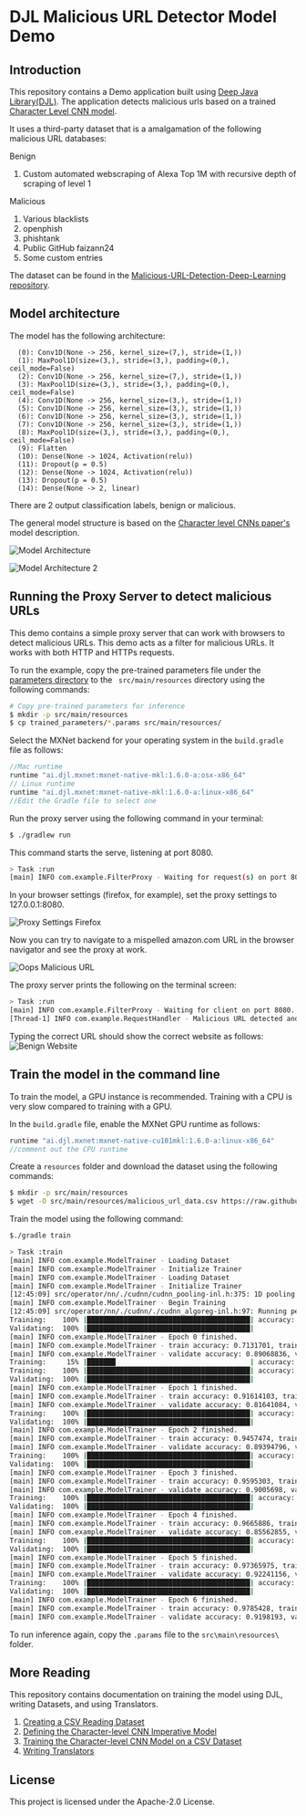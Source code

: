 # DJL Malicious URL Detector Model Demo

## Introduction

This repository contains a Demo application built using [Deep Java Library(DJL)](https://github.com/awslabs/djl). The application detects malicious urls based on a trained [Character Level CNN model](https://arxiv.org/abs/1509.01626).

It uses a third-party dataset that is a amalgamation of the following malicious URL databases:

Benign

1. Custom automated webscraping of Alexa Top 1M with recursive depth of scraping of level 1

Malicious

1. Various blacklists
2. openphish
3. phishtank
4. Public GitHub faizann24
5. Some custom entries

The dataset can be found in the [Malicious-URL-Detection-Deep-Learning repository](https://github.com/incertum/cyber-matrix-ai/tree/master/Malicious-URL-Detection-Deep-Learning).

## Model architecture

The model has the following architecture:

```
  (0): Conv1D(None -> 256, kernel_size=(7,), stride=(1,))
  (1): MaxPool1D(size=(3,), stride=(3,), padding=(0,), ceil_mode=False)
  (2): Conv1D(None -> 256, kernel_size=(7,), stride=(1,))
  (3): MaxPool1D(size=(3,), stride=(3,), padding=(0,), ceil_mode=False)
  (4): Conv1D(None -> 256, kernel_size=(3,), stride=(1,))
  (5): Conv1D(None -> 256, kernel_size=(3,), stride=(1,))
  (6): Conv1D(None -> 256, kernel_size=(3,), stride=(1,))
  (7): Conv1D(None -> 256, kernel_size=(3,), stride=(1,))
  (8): MaxPool1D(size=(3,), stride=(3,), padding=(0,), ceil_mode=False)
  (9): Flatten
  (10): Dense(None -> 1024, Activation(relu))
  (11): Dropout(p = 0.5)
  (12): Dense(None -> 1024, Activation(relu))
  (13): Dropout(p = 0.5)
  (14): Dense(None -> 2, linear)

```
There are 2 output classification labels, benign or malicious.

The general model structure is based on the [Character level CNNs paper's](https://arxiv.org/abs/1509.01626) model description.

![Model Architecture](docs/convolutional_layers.png) 

![Model Architecture 2](docs/dense_layer.png)

## Running the Proxy Server to detect malicious URLs

This demo contains a simple proxy server that can work with browsers to detect malicious URLs. This demo acts as a filter for malicious URLs. It works with both HTTP and HTTPs requests.

To run the example, copy the pre-trained parameters file under the [parameters directory](trained_parameters) to the ``` src/main/resources``` directory using the following commands:

```bash
# Copy pre-trained parameters for inference
$ mkdir -p src/main/resources
$ cp trained_parameters/*.params src/main/resources/
```

Select the MXNet backend for your operating system in the ```build.gradle``` file as follows:

```groovy
//Mac runtime
runtime "ai.djl.mxnet:mxnet-native-mkl:1.6.0-a:osx-x86_64"
// Linux runtime
runtime "ai.djl.mxnet:mxnet-native-mkl:1.6.0-a:linux-x86_64"
//Edit the Gradle file to select one
```

Run the proxy server using the following command in your terminal:

```bash
$ ./gradlew run
```
This command starts the serve, listening at port 8080.
```bash
> Task :run
[main] INFO com.example.FilterProxy - Waiting for request(s) on port 8080
```
In your browser settings (firefox, for example), set the proxy settings to 127.0.0.1:8080.

![Proxy Settings Firefox](docs/proxy_firefox.png)

Now you can try to navigate to a mispelled amazon.com URL in the browser navigator and see the proxy at work.

![Oops Malicious URL](docs/wrong_url_firefox.png)

The proxy server prints the following on the terminal screen:
```bash
> Task :run
[main] INFO com.example.FilterProxy - Waiting for client on port 8080..
[Thread-1] INFO com.example.RequestHandler - Malicious URL detected and blocked http://amazom.com/
```

Typing the correct URL should show the correct website as follows:
![Benign Website](docs/correct_firefox.png)    

## Train the model in the command line

To train the model, a GPU instance is recommended. Training with a CPU is very slow compared to training with a GPU.

In the ```build.gradle``` file, enable the MXNet GPU runtime as follows:

```groovy
runtime "ai.djl.mxnet:mxnet-native-cu101mkl:1.6.0-a:linux-x86_64"
//comment out the CPU runtime
```
Create a ```resources``` folder and download the dataset using the following commands:
```bash
$ mkdir -p src/main/resources
$ wget -O src/main/resources/malicious_url_data.csv https://raw.githubusercontent.com/incertum/cyber-matrix-ai/master/Malicious-URL-Detection-Deep-Learning/data/url_data_mega_deep_learning.csv
```

Train the model using the following command:

```bash
$./gradle train

> Task :train
[main] INFO com.example.ModelTrainer - Loading Dataset
[main] INFO com.example.ModelTrainer - Initialize Trainer
[main] INFO com.example.ModelTrainer - Loading Dataset
[main] INFO com.example.ModelTrainer - Initialize Trainer
[12:45:09] src/operator/nn/./cudnn/cudnn_pooling-inl.h:375: 1D pooling is not supported by cudnn, MXNet 1D pooling is applied.
[main] INFO com.example.ModelTrainer - Begin Training
[12:45:09] src/operator/nn/./cudnn/./cudnn_algoreg-inl.h:97: Running performance tests to find the best convolution algorithm, this can take a while... (set the environment variable MXNET_CUDNN_AUTOTUNE_DEFAULT to 0 to disable)
Training:    100% |████████████████████████████████████████| accuracy: 0.71 loss: 0.54 speed: 323.74 urls/sec
Validating:  100% |████████████████████████████████████████|
[main] INFO com.example.ModelTrainer - Epoch 0 finished.
[main] INFO com.example.ModelTrainer - train accuracy: 0.7131701, train loss: 0.5386256
[main] INFO com.example.ModelTrainer - validate accuracy: 0.89068836, validate loss: 0.30017522
Training:     15% |███████                                 | accuracy: 0.90 loss: 0.26 speed: 383.75 urls/sec
Training:    100% |████████████████████████████████████████| accuracy: 0.92 loss: 0.21 speed: 336.71 urls/sec
Validating:  100% |████████████████████████████████████████|
[main] INFO com.example.ModelTrainer - Epoch 1 finished.
[main] INFO com.example.ModelTrainer - train accuracy: 0.91614103, train loss: 0.21319388
[main] INFO com.example.ModelTrainer - validate accuracy: 0.81641084, validate loss: 0.43587697
Training:    100% |████████████████████████████████████████| accuracy: 0.95 loss: 0.14 speed: 340.42 urls/sec
Validating:  100% |████████████████████████████████████████|
[main] INFO com.example.ModelTrainer - Epoch 2 finished.
[main] INFO com.example.ModelTrainer - train accuracy: 0.9457474, train loss: 0.14361516
[main] INFO com.example.ModelTrainer - validate accuracy: 0.89394796, validate loss: 0.26676258
Training:    100% |████████████████████████████████████████| accuracy: 0.96 loss: 0.11 speed: 339.22 urls/sec
Validating:  100% |████████████████████████████████████████|
[main] INFO com.example.ModelTrainer - Epoch 3 finished.
[main] INFO com.example.ModelTrainer - train accuracy: 0.9595303, train loss: 0.10922413
[main] INFO com.example.ModelTrainer - validate accuracy: 0.9005698, validate loss: 0.26299196
Training:    100% |████████████████████████████████████████| accuracy: 0.97 loss: 0.09 speed: 338.12 urls/sec
Validating:  100% |████████████████████████████████████████|
[main] INFO com.example.ModelTrainer - Epoch 4 finished.
[main] INFO com.example.ModelTrainer - train accuracy: 0.9665886, train loss: 0.08993893
[main] INFO com.example.ModelTrainer - validate accuracy: 0.85562855, validate loss: 0.38608122
Training:    100% |████████████████████████████████████████| accuracy: 0.97 loss: 0.07 speed: 292.06 urls/sec
Validating:  100% |████████████████████████████████████████|
[main] INFO com.example.ModelTrainer - Epoch 5 finished.
[main] INFO com.example.ModelTrainer - train accuracy: 0.97365975, train loss: 0.07207036
[main] INFO com.example.ModelTrainer - validate accuracy: 0.92241156, validate loss: 0.22621335
Training:    100% |████████████████████████████████████████| accuracy: 0.98 loss: 0.06 speed: 319.64 urls/sec
Validating:  100% |████████████████████████████████████████|
[main] INFO com.example.ModelTrainer - Epoch 6 finished.
[main] INFO com.example.ModelTrainer - train accuracy: 0.9785428, train loss: 0.05851153
[main] INFO com.example.ModelTrainer - validate accuracy: 0.9198193, validate loss: 0.2653344       
```

To run inference again, copy the ```.params``` file to the ```src\main\resources\``` folder.

## More Reading

This repository contains documentation on training the model using DJL, writing Datasets, and using Translators.

1. [Creating a CSV Reading Dataset](docs/dataset_creation.md)
2. [Defining the Character-level CNN Imperative Model](docs/define_model.md)
3. [Training the Character-level CNN Model on a CSV Dataset](docs/training_model.md)
4. [Writing Translators](docs/translators.md)

## License

This project is licensed under the Apache-2.0 License.



